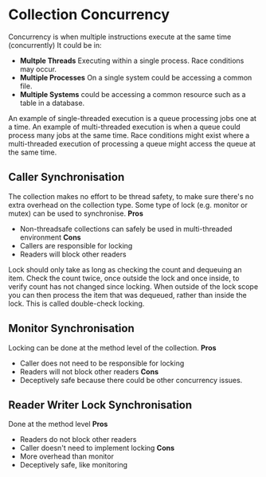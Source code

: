 # Collection Concurrency
Concurrency is when multiple instructions execute at the same time (concurrently)
It could be in: 
- __Multple Threads__
Executing within a single process. Race conditions may occur.
- __Multiple Processes__
On a single system could be accessing a common file.
- __Multiple Systems__
could be accessing a common resource such as a table in a database.

An example of single-threaded execution is a queue processing jobs one at a time. 
An example of multi-threaded execution is when a queue could process many jobs at the same time.
Race conditions might exist where a multi-threaded execution of processing a queue might access the queue at the same time.

## Caller Synchronisation
The collection makes no effort to be thread safety, to make sure there's no extra overhead on the collection type.
Some type of lock (e.g. monitor or mutex) can be used to synchronise.
__Pros__
- Non-threadsafe collections can safely be used in multi-threaded environment
__Cons__
- Callers are responsible for locking
- Readers will block other readers

Lock should only take as long as checking the count and dequeuing an item. Check the count twice, once outside the lock and once inside, to verify count has not changed since locking. When outside of the lock scope you can then process the item that was dequeued, rather than inside the lock. This is called double-check locking.

## Monitor Synchronisation
Locking can be done at the method level of the collection.
__Pros__
- Caller does not need to be responsible for locking
- Readers will not block other readers
__Cons__
- Deceptively safe because there could be other concurrency issues.

## Reader Writer Lock Synchronisation
Done at the method level
__Pros__
- Readers do not block other readers
- Caller doesn't need to implement locking
__Cons__
- More overhead than monitor
- Deceptively safe, like monitoring